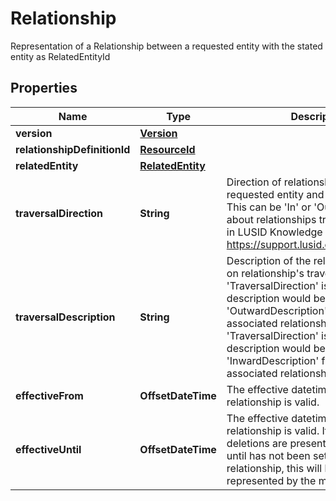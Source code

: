 

# Relationship

Representation of a Relationship between a requested entity with the stated entity as RelatedEntityId

## Properties

Name | Type | Description | Notes
------------ | ------------- | ------------- | -------------
**version** | [**Version**](Version.md) |  |  [optional]
**relationshipDefinitionId** | [**ResourceId**](ResourceId.md) |  | 
**relatedEntity** | [**RelatedEntity**](RelatedEntity.md) |  | 
**traversalDirection** | **String** | Direction of relationship betwen the requested entity and related entity. This can be &#39;In&#39; or &#39;Out&#39;. Read more about relationships traversal direction in LUSID Knowledge Base here https://support.lusid.com/relationships. | 
**traversalDescription** | **String** | Description of the relationship based on relationship&#39;s traversal direction. If &#39;TraversalDirection&#39; is &#39;Out&#39;, this description would be &#39;OutwardDescription&#39; from the associated relationship definition. If &#39;TraversalDirection&#39; is &#39;In&#39;, this description would be &#39;InwardDescription&#39; from the associated relationship definition. | 
**effectiveFrom** | **OffsetDateTime** | The effective datetime from which the relationship is valid. |  [optional]
**effectiveUntil** | **OffsetDateTime** | The effective datetime until which the relationship is valid. If no future deletions are present or an effective until has not been set for the relationship, this will be indefinite and represented by the maximum date. |  [optional]



